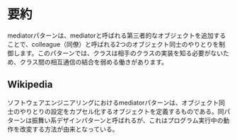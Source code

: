 # 要約
mediatorパターンは、mediatorと呼ばれる第三者的なオブジェクトを追加することで、colleague（同僚）と呼ばれる2つのオブジェクト同士のやりとりを制御します。このパターンでは、クラスは相手のクラスの実装を知る必要がないため、クラス間の相互通信の結合を弱める働きがあります。

## Wikipedia
ソフトウェアエンジニアリングにおけるmediatorパターンは、オブジェクト同士のやりとりの設定をカプセル化するオブジェクトを定義するものである。同パターンは振舞い系デザインパターンと呼ばれるが、これはプログラム実行中の動作を改変する方法が由来となっている。
